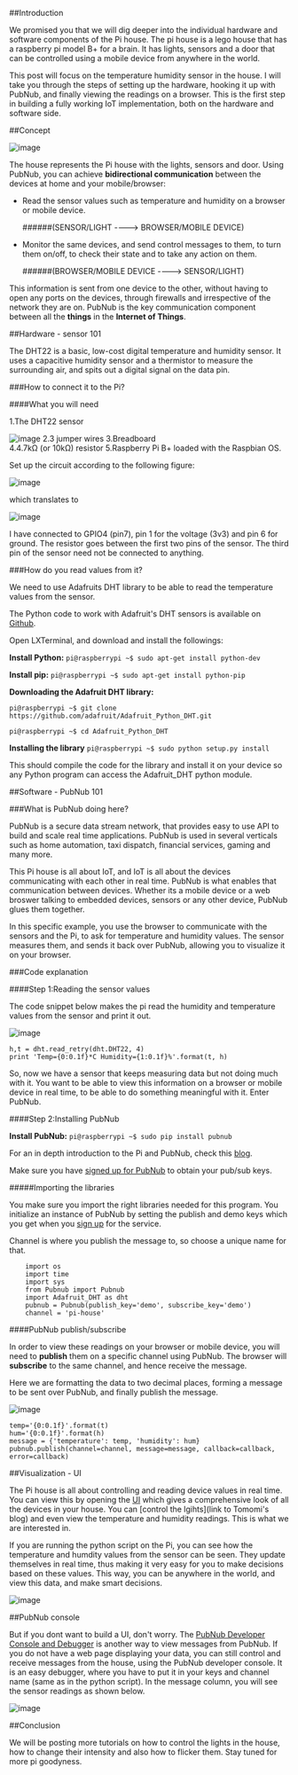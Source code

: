 ##Introduction

We promised you that we will dig deeper into the individual hardware and software components of the Pi house. The pi house is a lego house that has a raspberry pi model B+ for a brain. It has lights, sensors and a door that can be controlled using a mobile device from anywhere in the world.

This post will focus on the temperature humidity sensor in the house. I will take you through the steps of setting up the hardware, hooking it up with PubNub, and finally viewing the readings on a browser. This is the first step in building a fully working IoT implementation, both on the hardware and software side.

##Concept


![image](images/overview.png)

The house represents the Pi house with the lights, sensors and door. Using PubNub, you can achieve **bidirectional communication** between the devices at home and your mobile/browser:

* Read the sensor values such as temperature and humidity on a browser or mobile device. 

	######(SENSOR/LIGHT ----> BROWSER/MOBILE DEVICE)

* Monitor the same devices, and send control messages to them, to turn them on/off, to check their state and to take any action on them. 

	######(BROWSER/MOBILE DEVICE ----> SENSOR/LIGHT)

This information is sent from one device to the other, without having to open any ports on the devices, through firewalls and irrespective of the network they are on. PubNub is the key communication component between all the **things** in the **Internet of Things**.




##Hardware - sensor 101

The DHT22 is a basic, low-cost digital temperature and humidity sensor. It uses a capacitive humidity sensor and a thermistor to measure the surrounding air, and spits out a digital signal on the data pin.


###How to connect it to the Pi?

####What you will need

1.The DHT22 sensor

![image](images/dht22.png)
2.3 jumper wires 
3.Breadboard  
4.4.7kΩ (or 10kΩ) resistor
5.Raspberry Pi B+ loaded with the Raspbian OS. 

Set up the circuit according to the following figure: 

![image](images/circuitdht22.png)

which translates to 

![image](images/breadboard.png)

I have connected to GPIO4 (pin7), pin 1 for the voltage (3v3) and pin 6 for ground. The resistor goes between the first two pins of the sensor. The third pin of the sensor need not be connected to anything.

###How do you read values from it?

We need to use Adafruits DHT library to be able to read the temperature values from the sensor.

The Python code to work with Adafruit's DHT sensors is available on [Github](https://github.com/adafruit/Adafruit_Python_DHT).


Open LXTerminal, and download and install the followings:

**Install Python:**
`pi@raspberrypi ~$ sudo apt-get install python-dev`

**Install pip:**
`pi@raspberrypi ~$ sudo apt-get install python-pip`

**Downloading the Adafruit DHT library:**

`pi@raspberrypi ~$ git clone https://github.com/adafruit/Adafruit_Python_DHT.git`

`pi@raspberrypi ~$ cd Adafruit_Python_DHT`

**Installing the library**
`pi@raspberrypi ~$ sudo python setup.py install`

This should compile the code for the library and install it on your device so any Python program can access the Adafruit_DHT python module.


##Software - PubNub 101

###What is PubNub doing here? 


PubNub is a secure data stream network, that provides easy to use API to build and scale real time applications. PubNub is used in several verticals such as home automation, taxi dispatch, financial services, gaming and many more. 

This Pi house is all about IoT, and IoT is all about the devices communicating with each other in real time. PubNub is what enables that communication between devices. Whether its a mobile device or a web broswer talking to embedded devices, sensors or any other device, PubNub glues them  together.

In this specific example, you use the browser to communicate with the sensors and the Pi, to ask for temperature and humidity values. The sensor measures them, and sends it back over PubNub, allowing you to visualize it on your browser.

###Code explanation

####Step 1:Reading the sensor values

The code snippet below makes the pi read the humidity and temperature values from the sensor and print it out.


![image](images/step1.png)

```
h,t = dht.read_retry(dht.DHT22, 4)
print 'Temp={0:0.1f}*C Humidity={1:0.1f}%'.format(t, h)

```


So, now we have a sensor that keeps measuring data but not doing much with it. You want to be able to view this information on a browser or mobile device in real time, to be able to do something meaningful with it. Enter PubNub. 

 

####Step 2:Installing PubNub

**Install PubNub:**
`pi@raspberrypi ~$ sudo pip install pubnub`

For an in depth introduction to the Pi and PubNub, check this [blog](http://www.pubnub.com/blog/internet-of-things-101-getting-started-w-raspberry-pi/).

Make sure you have [signed up for PubNub](https://www.pubnub.com/get-started/) to obtain your pub/sub keys.


#####Importing the libraries

You make sure you import the right libraries needed for this program. You initialize an instance of PubNub by setting the publish and demo keys which you get when you [sign up](https://www.pubnub.com/get-started/) for the service. 

Channel is where you publish the message to, so choose a unique name for that. 

```
	import os
	import time
	import sys
	from Pubnub import Pubnub
	import Adafruit_DHT as dht
	pubnub = Pubnub(publish_key='demo', subscribe_key='demo')
	channel = 'pi-house'
```


####PubNub publish/subscribe

In order to view these readings on your browser or mobile device, you will need to **publish** them on a specific channel using PubNub. The browser will **subscribe** to the same channel, and hence receive the message. 

Here we are formatting the data to two decimal places, forming a message to be sent over PubNub, and finally publish the message.


![image](images/step2.png)

```
temp='{0:0.1f}'.format(t)
hum='{0:0.1f}'.format(h)
message = {'temperature': temp, 'humidity': hum}
pubnub.publish(channel=channel, message=message, callback=callback, error=callback)

```

##Visualization - UI

The Pi house is all about controlling and reading device values in real time. You can view this by opening the [UI](http://pubnub.github.io/pi-house/) which gives a comprehensive look of all the devices in your house. You can [control the lgihts](link to Tomomi's blog) and even view the temperature and humidity readings. This is what we are interested in. 

If you are running the python script on the Pi, you can see how the temperature and humdity values from the sensor can be seen. They update themselves in real time, thus making it very easy for you to make decisions based on these values. This way, you can be anywhere in the world, and view this data, and make smart decisions. 

![image](images/UI.png)

##PubNub console

But if you dont want to build a UI, don't worry. The [PubNub Developer Console and Debugger](http://www.pubnub.com/console/) is another way to view messages from PubNub. If you do not have a web page displaying your data, you can still control and receive messages from the house, using the PubNub developer console. It is an easy debugger, where you have to put it in your keys and channel name (same as in the python script). In the message column, you will see the sensor readings as shown below.

![image](images/console.png)


##Conclusion

We will be posting more tutorials on how to control the lights in the house, how to change their intensity and also how to flicker them. Stay tuned for more pi goodyness.

 
